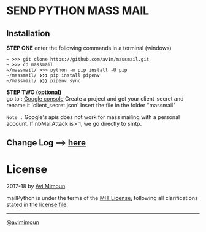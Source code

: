  # SEND PYTHON MASS MAIL          

## Installation
**STEP ONE**
enter the following commands in a terminal (windows)
```
~ >>> git clone https://github.com/av1m/massmail.git
~ >>> cd massmail
~/massmail/ >>> python -m pip install -U pip 
~/massmail/ ❯❯❯ pip install pipenv
~/massmail/ ❯❯❯ pipenv sync
```
**STEP TWO (optional)**<br>
go to : [Google console](https://console.developers.google.com/apis/dashboard)
Create a project and get your client_secret and rename it 'client_secret.json'
Insert the file in the folder "massmail"

`Note :` Google's apis does not work for mass mailing with a personal account. If nbMailAttack is> 1, we go directly to smtp.

## Change Log --> [here](https://github.com/av1m/massmail/blob/master/changelog.md) 

# License

2017-18 by [Avi Mimoun](mailto:contact@avim.eu).

mailPython is under the terms of the [MIT License](https://wikipedia.org/wiki/MIT_License), following all clarifications stated in the [license file](https://raw.githubusercontent.com/av1m/mailPython/master/LICENSE).

-------------------
[@avimimoun](https://github.com/av1m)
